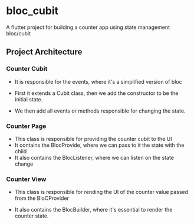 # bloc_cubit

A flutter project for building a counter app using state management bloc/cubit

## Project Architecture

### Counter Cubit

- It is responsible for the events, where it's a simplified version of bloc

- First it extends a Cubit class, then we add the constructor to be the initial state.

- We then add all events or methods responsible for changing the state.

### Counter Page

- This class is responsible for providing the counter cubit to the UI
- It contains the BlocProvide, where we can pass to it the state with the child
- It also contains the BlocListener, where we can listen on the state change
  
### Counter View

- This class is responsible for rending the UI of the counter value passed from the BloCProvider

- It also contains the BlocBuilder, where it's essential to render the counter state.

